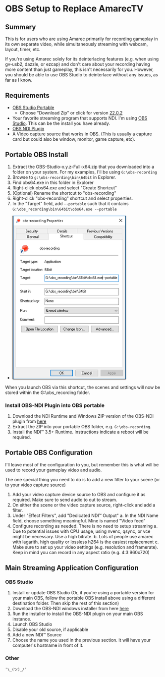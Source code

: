 # OBS Setup to Replace AmarecTV

## Summary

This is for users who are using Amarec primarily for recording gameplay in its own separate video, while simultaneously streaming with webcam, layout, timer, etc.

If you're using Amarec solely for its deinterlacing features (e.g. when using gv-usb2, dazzle, or ezcap) and don't care about your recording having more content than just gameplay, this isn't necessarily for you.  However, you should be able to use OBS Studio to deinterlace without any issues, as far as I know.

## Requirements
 - [OBS Studio Portable](https://https://obsproject.com/download) 
   - Choose "Download Zip" or click for version [22.0.2](https://cdn-fastly.obsproject.com/downloads/OBS-Studio-22.0.2-Full-x64.zip)
 - Your favorite streaming program that supports NDI.  I'm using [OBS Studio](https://obsproject.com/download).  This can be the install you have already.
 - [OBS NDI Plugin](https://obsproject.com/forum/resources/obs-ndi-newtek-ndi%E2%84%A2-integration-into-obs-studio.528/updates)
 - A Video capture source that works in OBS. (This is usually a capture card but could also be window, monitor, game capture, etc).
 
## Portable OBS Install

 1. Extract the OBS-Studio-x.y.z-Full-x64.zip that you downloaded into a folder on your system.  For my examples, I'll be using ``G:\obs-recording``
 2. Browse to ``g:\obs-recording\bin\64bit`` in Explorer.
 3. Find obs64.exe in this folder in Explorer
 4. Right-click obs64.exe and select "Create Shortcut"
 5. (Optional) Rename the shortcut to "obs-recording"
 6. Right-click "obs-recording" shortcut and select properties.
 7. In the "Target" field, add ``--portable`` such that it contains ``G:\obs_recording\bin\64bit\obs64.exe --portable``
 * ![Shortcut Properties Screenshot](/obs-recording-shortcut-properties.png)
 
When you launch OBS via this shortcut, the scenes and settings will now be stored within the G:\obs_recording folder.

### Install OBS-NDI Plugin into OBS portable

  1. Download the NDI Runtime and Windows ZIP version of the OBS-NDI plugin from [here](https://github.com/Palakis/obs-ndi/releases)
  2. Extract the ZIP into your portable OBS folder, e.g. ``G:\obs-recording``.
  3. Install the NDI™ 3.5+ Runtime.  Instructions indicate a reboot will be required.
  
## Portable OBS Configuration

I'll leave most of the configuration to you, but remember this is what will be used to record your gameplay video and audio.

The one special thing you need to do is to add a new filter to your scene (or to your video capture source)
  1. Add your video capture device source to OBS and configure it as required.  Make sure to send audio to out to stream.
  2. On either the scene or the video capture source, right-click and add a filter.
  3. Under "Effect Filters", add "Dedicated NDI™ Output"
    a. In the NDI Name field, choose something meaningful.  Mine is named "Video feed"
  4. Configure recording as needed.   There is no need to setup streaming
    a. Due to potential issues with CPU usage, using nvenc, qsync, or vce might be necessary.  Use a high bitrate.
    b. Lots of people use amarec with lagarith.  high quality or lossless h264 is the easiest replacement
    c. Make sure to set up your video settings (e.g. resolution and framerate).  Keep in mind you can record in any aspect ratio (e.g. 4:3 960x720)
 
 
## Main Streaming Application Configuration 

### OBS Studio
  1. Install or update OBS Studio (Or, if you're using a portable version for your main OBS, follow the portable OBS install above using a different destination folder.  Then skip the rest of this section)
  2. Download the OBS-NDI windows installer from here [here](https://github.com/Palakis/obs-ndi/releases)
  3. Run the installer to install the OBS-NDI plugin on your main OBS instance.
  4. Launch OBS Studio
  5. Disable your old source, if applicable
  6. Add a new NDI™ Source 
  7. Choose the name you used in the previous section.  It will have your computer's hostname in front of it.
 
### Other
   ``¯\_(ツ)_/¯``
